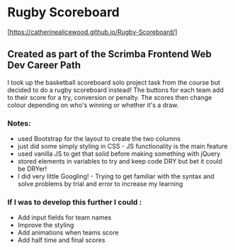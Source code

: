 # Rugby Scoreboard
[https://catherinealicewood.github.io/Rugby-Scoreboard/]
## Created as part of the Scrimba Frontend Web Dev Career Path
I took up the basketball scoreboard solo project task from the course but decided to do a rugby scoreboard instead!
The buttons for each team add to their score for a try, conversion or penalty.
The scores then change colour depending on who's winning or whether it's a draw.

### Notes:
- used Bootstrap for the layout to create the two columns
- just did some simply styling in CSS - JS functionality is the main feature
- used vanilla JS to get that solid before making something with jQuery
- stored elements in variables to try and keep code DRY but bet it could be DRYer!
- I did very little Googling! - Trying to get familiar with the syntax and solve problems by trial and error to increase my learning
### If I was to develop this further I could :
- Add input fields for team names
- Improve the styling
- Add animations when teams score
- Add half time and final scores
